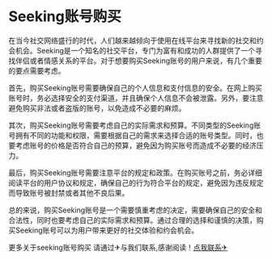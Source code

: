 # Seeking账号购买

在当今社交网络盛行的时代，人们越来越倾向于使用在线平台来寻找新的社交和约会机会。Seeking是一个知名的社交平台，专门为富有和成功的人群提供了一个寻找伴侣或者情感关系的平台。对于想要购买Seeking账号的用户来说，有几个重要的要点需要考虑。

首先，购买Seeking账号需要确保自己的个人信息和支付信息的安全。在网上购买账号时，务必选择安全的支付渠道，并且确保个人信息不会被泄露。另外，要注意避免购买非法或者盗版的账号，以免造成不必要的麻烦。

其次，购买Seeking账号需要考虑自己的实际需求和预算。不同类型的Seeking账号拥有不同的功能和权限，需要根据自己的需求来选择合适的账号类型。同时，也要考虑账号的价格是否符合自己的预算，避免因为购买账号而造成不必要的经济压力。

最后，购买Seeking账号需要注意平台的规定和政策。在购买账号之前，务必详细阅读平台的用户协议和规定，确保自己的行为符合平台的规定，避免因为违反规定而导致账号被封禁或者其他不良后果。

总的来说，购买Seeking账号是一个需要慎重考虑的决定，需要确保自己的安全和合法性，同时也要考虑自己的实际需求和预算。通过合理的选择和谨慎的决策，购买Seeking账号可以为用户带来更好的社交体验和约会机会。

更多关于seeking账号购买 请通过✈与我们联系,感谢阅读！[点我联系✈](https://pro.G208.com)